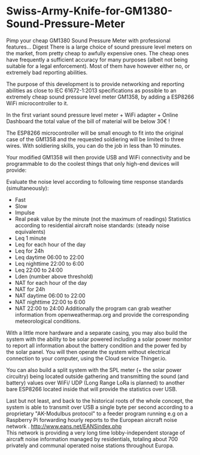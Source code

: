 # Swiss-Army-Knife-for-GM1380-Sound-Pressure-Meter
Pimp your cheap GM1380 Sound Pressure Meter with professional features...
Digest
There is a large choice of sound pressure level meters on the market, from pretty cheap to awfully expensive ones.
The cheap ones have frequently a sufficient accuracy for many purposes (albeit not being suitable for a legal enforcement). Most of them have however either no, or extremely bad reporting abilities.

The purpose of this development is to provide networking and reporting abilities as close to 
IEC 61672-1:2013 specifications as possible to an extremely cheap sound pressure level meter 
GM1358, by adding a ESP8266 WiFi microcontroller to it.

In the first variant sound pressure level meter + WiFi adapter + Online Dashboard the total value of the bill of material will be below 30€ !

The ESP8266 microcontroller will be small enough to fit into the original case of the GM1358 and the requested soldiering will be limited to three wires.
With soldiering skills, you can do the job in less than 10 minutes.

Your modified GM1358 will then provide USB and WiFi connectivity and be programmable to do the coolest things that only high-end devices will provide:

Evaluate the noise level according to following time response standards (simultaneously):
-	Fast
-	Slow 
-	Impulse
-	Real peak value by the minute (not the maximum of readings)
Statistics according to residential aircraft noise standards:
        (steady noise equivalents)
-	Leq 1 minute
-	Leq for each hour of the day
-	Leq for 24h
-	Leq daytime 06:00 to 22:00
-	Leq nighttime 22:00 to 6:00
-	Leq 22:00 to 24:00
-	Lden
        (number above threshold)
-	NAT for each hour of the day
-	NAT for 24h
-	NAT daytime 06:00 to 22:00
-	NAT nighttime 22:00 to 6:00
-	NAT 22:00 to 24:00
Additionally the program can grab weather information from openweathermap.org and provide the corresponding meteorological conditions.

With a little more hardware and a separate casing, you may also build the system with the ability to be solar powered including a solar power monitor to report all information about the battery condition and the power fed by the solar panel.
You will then operate the system without electrical connection to your computer, using the Cloud service Thinger.io.

You can also build a split system with the SPL meter (+ the solar power circuitry) being located outside gathering and transmitting the sound (and battery)  values over WiFi/ UDP (Long Range LoRa is planned)  to  another bare ESP8266 located inside that will provide the statistics over USB.

Last but not least, and back to the historical roots of the whole concept, the system is able to transmit over USB a single byte per second according to a proprietary "AK-Modulbus protocol" to a feeder program running e.g on a Raspberry Pi forwarding hourly reports to  the European aircraft noise network . http://www.eans.net/EANSindex.php  
This network is providing a very long time lobby-independent storage of aircraft noise information managed by residentials, totaling about 700 privately and communal operated noise stations throughout Europa.


